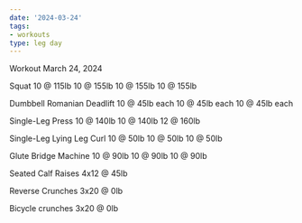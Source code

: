 ```yaml
---
date: '2024-03-24'
tags:
- workouts
type: leg day
---
```


Workout March 24, 2024

Squat
10 @ 115lb
10 @ 155lb
10 @ 155lb
10 @ 155lb

Dumbbell Romanian Deadlift
10 @ 45lb each
10 @ 45lb each
10 @ 45lb each

Single-Leg Press
10 @ 140lb
10 @ 140lb
12 @ 160lb

Single-Leg Lying Leg Curl
10 @ 50lb
10 @ 50lb
10 @ 50lb

Glute Bridge Machine
10 @ 90lb 
10 @ 90lb
10 @ 90lb

Seated Calf Raises
4x12 @ 45lb

Reverse Crunches
3x20 @ 0lb

Bicycle crunches
3x20 @ 0lb